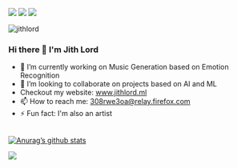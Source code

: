 <p align="left"> <img src="https://img.shields.io/badge/Kali_Linux-557C94?style=for-the-badge&logo=kali-linux&logoColor=white" /> <img src="https://img.shields.io/badge/Linux-FCC624?style=for-the-badge&logo=linux&logoColor=black" /> <img src="https://img.shields.io/badge/Python-3776AB?style=for-the-badge&logo=python&logoColor=white" />
 </p> 
 <img src="https://komarev.com/ghpvc/?username=USERNAME&label=Views&color=blue&style=plastic" alt="jithlord" /> 
 
### Hi there 👋 I'm Jith Lord

- 🔭 I’m currently working on Music Generation based on Emotion Recognition
- 👯 I’m looking to collaborate on projects based on AI and ML
-  Checkout my website: www.jithlord.ml
- 📫 How to reach me: 308rwe3oa@relay.firefox.com
- ⚡ Fun fact: I'm also an artist
</br></br>

[![Anurag’s github stats](https://github-readme-stats.vercel.app/api?username=jithlord&theme=midnight-purple&show_icons=true)](https://github.com/jithlord)

<a href="https://github.com/jithlord">
  <img align="left" src="https://github-readme-stats.vercel.app/api/top-langs/?username=jithlord&theme=dark&hide_langs_below=1" />
</a>

</br></br>
</br></br>
<!-- ### Connect with Me
<a href="https://www.linkedin.com/in/jithin-nambiar-j/"><img align="left" src="https://raw.githubusercontent.com/jithlord/jithlord/main/images/linkedin.svg" alt="Yu Shi | LinkedIn" width="21px"/></a> -->
